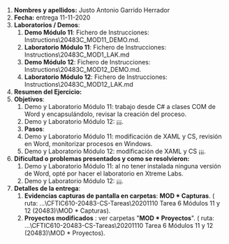 1. **Nombres y apellidos:** Justo Antonio Garrido Herrador
2. **Fecha:** entrega 11-11-2020
3. **Laboratorios / Demos**: 
      1. **Demo Módulo 11**: Fichero de Instrucciones: Instructions\20483C_MOD11_DEMO.md. 
      2. **Laboratorio Módulo 11**: Fichero de Instrucciones: Instructions\20483C_MOD1_LAK.md
      3. **Demo Módulo 12**: Fichero de Instrucciones: Instructions\20483C_MOD12_DEMO.md. 
      4. **Laboratorio Módulo 12**: Fichero de Instrucciones: Instructions\20483C_MOD12_LAK.md
4. **Resumen del Ejercicio:**
1. **Objetivos**: 
      1. Demo y Laboratorio Módulo 11: trabajo desde C# a clases COM de Word y encapsulándolo, revisar la creación del proceso. 
      3. Demo y Laboratorio Módulo 12: ¡¡¡.
      3. **Pasos**: 
      1. Demo y Laboratorio Módulo 11: modificación de XAML y CS, revisión en Word, monitorizar procesos en Windows. 
      2. Demo y Laboratorio Módulo 12: modificación de XAML y CS ¡¡¡.  
6. **Dificultad o problemas presentados y como se resolvieron:** 
      1. Demo y Laboratorio Módulo 11: al no tener instalada ninguna versión de Word, opté por hacer el laboratorio en Xtreme Labs. 
      2. Demo y Laboratorio Módulo 12: ¡¡¡.
7. **Detalles de la entrega**:
      1. **Evidencias capturas de pantalla en carpetas**: **MOD * Capturas**. ( ruta: ...\\CFTIC610-20483-CS-Tareas\20201110 Tarea 6 Módulos 11 y 12 (20483)\MOD * Capturas).
      2. **Proyectos modificados** : ver carpetas "**MOD * Proyectos**". ( ruta: ...\CFTIC610-20483-CS-Tareas\20201110 Tarea 6 Módulos 11 y 12 (20483)\MOD * Proyectos).


